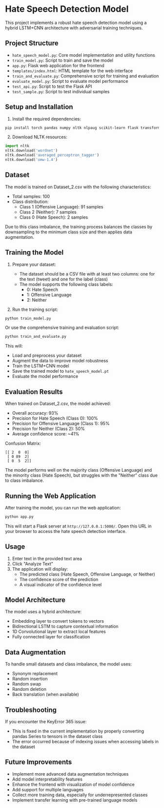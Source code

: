 # Hate Speech Detection Model

This project implements a robust hate speech detection model using a hybrid LSTM+CNN architecture with adversarial training techniques.

## Project Structure

- `hate_speech_model.py`: Core model implementation and utility functions
- `train_model.py`: Script to train and save the model
- `app.py`: Flask web application for the frontend
- `templates/index.html`: HTML template for the web interface
- `train_and_evaluate.py`: Comprehensive script for training and evaluation
- `evaluate_model.py`: Script to evaluate model performance
- `test_api.py`: Script to test the Flask API
- `test_sample.py`: Script to test individual samples

## Setup and Installation

1. Install the required dependencies:

```bash
pip install torch pandas numpy nltk nlpaug scikit-learn flask transformers
```

2. Download NLTK resources:

```python
import nltk
nltk.download('wordnet')
nltk.download('averaged_perceptron_tagger')
nltk.download('omw-1.4')
```

## Dataset

The model is trained on Dataset_2.csv with the following characteristics:
- Total samples: 100
- Class distribution:
  - Class 1 (Offensive Language): 91 samples
  - Class 2 (Neither): 7 samples
  - Class 0 (Hate Speech): 2 samples

Due to this class imbalance, the training process balances the classes by downsampling to the minimum class size and then applies data augmentation.

## Training the Model

1. Prepare your dataset:
   - The dataset should be a CSV file with at least two columns: one for the text (tweet) and one for the label (class)
   - The model supports the following class labels:
     - 0: Hate Speech
     - 1: Offensive Language
     - 2: Neither

2. Run the training script:

```bash
python train_model.py
```

Or use the comprehensive training and evaluation script:

```bash
python train_and_evaluate.py
```

This will:
- Load and preprocess your dataset
- Augment the data to improve model robustness
- Train the LSTM+CNN model
- Save the trained model to `hate_speech_model.pt`
- Evaluate the model performance

## Evaluation Results

When trained on Dataset_2.csv, the model achieved:
- Overall accuracy: 93%
- Precision for Hate Speech (Class 0): 100%
- Precision for Offensive Language (Class 1): 95%
- Precision for Neither (Class 2): 50%
- Average confidence score: ~41%

Confusion Matrix:
```
[[ 2  0  0]
 [ 0 89  2]
 [ 0  5  2]]
```

The model performs well on the majority class (Offensive Language) and the minority class (Hate Speech), but struggles with the "Neither" class due to class imbalance.

## Running the Web Application

After training the model, you can run the web application:

```bash
python app.py
```

This will start a Flask server at `http://127.0.0.1:5000/`. Open this URL in your browser to access the hate speech detection interface.

## Usage

1. Enter text in the provided text area
2. Click "Analyze Text"
3. The application will display:
   - The predicted class (Hate Speech, Offensive Language, or Neither)
   - The confidence score of the prediction
   - A visual indicator of the confidence level

## Model Architecture

The model uses a hybrid architecture:
- Embedding layer to convert tokens to vectors
- Bidirectional LSTM to capture contextual information
- 1D Convolutional layer to extract local features
- Fully connected layer for classification

## Data Augmentation

To handle small datasets and class imbalance, the model uses:
- Synonym replacement
- Random insertion
- Random swap
- Random deletion
- Back translation (when available)

## Troubleshooting

If you encounter the KeyError 365 issue:
- This is fixed in the current implementation by properly converting pandas Series to tensors in the dataset class
- The error occurred because of indexing issues when accessing labels in the dataset

## Future Improvements

- Implement more advanced data augmentation techniques
- Add model interpretability features
- Enhance the frontend with visualization of model confidence
- Add support for multiple languages
- Collect more training data, especially for underrepresented classes
- Implement transfer learning with pre-trained language models
